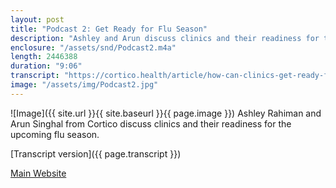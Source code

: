 ```yaml
---
layout: post
title: "Podcast 2: Get Ready for Flu Season"
description: "Ashley and Arun discuss clinics and their readiness for the upcoming flu season."
enclosure: "/assets/snd/Podcast2.m4a"
length: 2446388
duration: "9:06"
transcript: "https://cortico.health/article/how-can-clinics-get-ready-for-flu-season"
image: "/assets/img/Podcast2.jpg"
---
```

![Image]({{ site.url }}{{ site.baseurl }}{{ page.image }})
Ashley Rahiman and Arun Singhal from Cortico discuss clinics and their readiness for the upcoming flu season.

[Transcript version]({{ page.transcript }})

[Main Website](https://cortico.health)